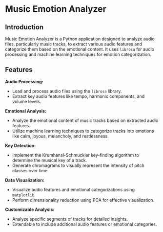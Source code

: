 # Music Emotion Analyzer

## Introduction
Music Emotion Analyzer is a Python application designed to analyze audio files, particularly music tracks, to extract various audio features and categorize them based on the emotional content. It uses `librosa` for audio processing and machine learning techniques for emotion categorization.

## Features

**Audio Processing:**
- Load and process audio files using the `librosa` library.
- Extract key audio features like tempo, harmonic components, and volume levels.

**Emotional Analysis:**
- Analyze the emotional content of music tracks based on extracted audio features.
- Utilize machine learning techniques to categorize tracks into emotions like calm, joyous, melancholy, and restlessness.

**Key Detection:**
- Implement the Krumhansl-Schmuckler key-finding algorithm to determine the musical key of a track.
- Generate chromagrams to visually represent the intensity of pitch classes over time.

**Data Visualization:**
- Visualize audio features and emotional categorizations using `matplotlib`.
- Perform dimensionality reduction using PCA for effective visualization.

**Customizable Analysis:**
- Analyze specific segments of tracks for detailed insights.
- Extendable to include additional audio features or emotional categories.



